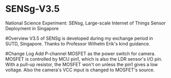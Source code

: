 # SENSg-V3.5
National Science Experiment: SENsg,  Large-scale Internet of Things Sensor Deployment in Singapore

#Overview
V3.5 of SENSg is developed during my exchange period in SUTD, Singapore. Thanks to Professor Wilhelm Erik's kind guidance.

#Change Log
Add P-channel MOSFET as the power switch for camera. MOSFET is controlled by MCU pin1, which is also the LDR sensor's I/O pin. With a pull-up resistor, the MOSFET won't on unless the pin1 gives a low voltage. Also the camera's VCC input is changed to MOSFET's source.
